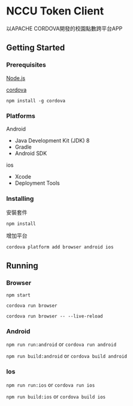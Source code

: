 # NCCU Token Client

以APACHE CORDOVA開發的校園點數跨平台APP

## Getting Started

### Prerequisites

[Node.js](https://nodejs.org/en/)

[cordova](https://cordova.apache.org/)

`npm install -g cordova`

### Platforms

Android

* Java Development Kit (JDK) 8
* Gradle
* Android SDK

ios

* Xcode
* Deployment Tools

### Installing

安裝套件

`npm install`

增加平台

`cordova platform add browser android ios`

## Running

### Browser

`npm start`

`cordova run browser`

`cordova run browser -- --live-reload`

### Android

`npm run run:android`
or
`cordova run android`

`npm run build:android`
or
`cordova build android`

### Ios

`npm run run:ios`
or
`cordova run ios`

`npm run build:ios`
or
`cordova build ios`